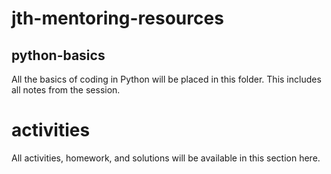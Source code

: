 # jth-mentoring-resources

## python-basics
All the basics of coding in Python will be placed in this folder.
This includes all notes from the session.

# activities
All activities, homework, and solutions will be available in this section here.
